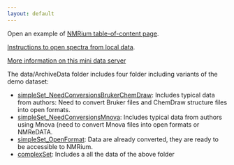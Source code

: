 ```yaml
---
layout: default
---
```

Open an example of [NMRium table-of-content page](https://www.nmrium.org/nmrium#?toc=https://chemedata.github.io/dataServer/data/nmrium-data/index.json).

[Instructions to open spectra from local data](./ouvrez-moi.html).

[More information on this mini data server](./moreInfo.md)

The data/ArchiveData folder includes four folder including variants of the demo dataset:

- [simpleSet_NeedConversionsBrukerChemDraw](https://github.com/CHEMeDATA/dataServer/tree/main/data/ArchiveData/simpleSet_NeedConversionsBrukerChemDraw): Includes typical data from authors: Need to convert Bruker files and ChemDraw structure files into open formats.
- [simpleSet_NeedConversionsMnova](https://github.com/CHEMeDATA/dataServer/tree/main/data/ArchiveData/simpleSet_NeedConversionsMnova): Includes typical data from authors using Mnova (need to convert Mnova files into open formats or NMReDATA.
- [simpleSet_OpenFormat](https://github.com/CHEMeDATA/dataServer/tree/main/data/ArchiveData/simpleSet_OpenFormat): Data are already converted, they are ready to be accessible to NMRium.
- [complexSet](https://github.com/CHEMeDATA/dataServer/tree/main/data/ArchiveData/complexSet): Includes a all the data of the above folder
